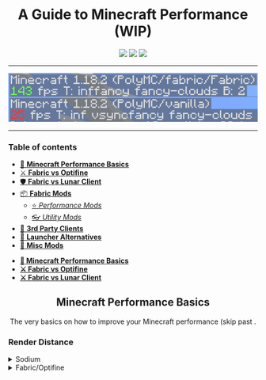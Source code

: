 <!-- i didnt know you could make terrible readme file code, but apparently it is possible -->
<h1 align="center">A Guide to Minecraft Performance (WIP)</h1>
<div align="center">
    <img src="https://img.shields.io/github/last-commit/asptu/minecraft-performance-guide?style=for-the-badge">
    <img src="https://img.shields.io/github/commit-activity/w/asptu/minecraft-performance-guide?color=red&style=for-the-badge">
    <img src="https://img.shields.io/badge/FPS-999%2B-yellow?style=for-the-badge">
  </div>
  
---
<p align="center">
  <img src="https://github.com/asptu/minecraft-performance-guide/blob/main/contents/mainpage.png">
</p>

---
<!-- When you switch from all html to md 🤯-->
### Table of contents
- [📄 **Minecraft Performance Basics**](#Basics) <!-- Remember to write about small adjustments like render distance, particles etc.-->
- [⚔️ **Fabric vs Optifine**](#Fabric-Optifine) <!-- Write about how you can customise your experience with fabric instead of just having optifine + having better overall performance -->
- [🛡️ **Fabric vs Lunar Client**](#Fabric-Optifine) <!-- Write about how you can customise your experience with fabric instead of just having optifine + having better overall performance -->
- [📦 **Fabric Mods**](#Fabric-Mods) <!-- List of mods + graphs -->
    - [⭐ *Performance Mods*](#Performance) <!-- Sodium, Entity culling, Block entities etc. -->
    - [👓 *Utility Mods*](#Utility) <!-- Okzoomer, modmenu viafabric -->
- [🌛 **3rd Party Clients**](#3rdparty) <!-- lunar client, feather client copy sodium source code loL!!! -->
- [📠 **Launcher Alternatives**](#Diff-Launchers) <!-- default mc launcher SLOW AS -->
- [🤯 **Misc Mods** ](#Other) <!-- hacks, falling leaves, visual enchantments cool stuff -->


<!-- switching to html, will finish later -->
<ul>

<li><a href="#Basics"><b>📄 Minecraft Performance Basics</b> </a> </li>
<li><a href="#Fabric-Optifine"><b>⚔️ Fabric vs Optifine</b> </a> </li>
<li><a href="#"><b>⚔️ Fabric vs Lunar Client</b> </a> </li>
</ul>

<h2 align="center">Minecraft Performance Basics</h2> <a name="Basics">
  <p style="text-align:center;">The very basics on how to improve your Minecraft performance (skip past  .</p>
    

<h3>Render Distance</h3>
<details>
<summary>Sodium</summary>
    <p> (the lower your render distance the higher your fps)</p>    
<img src="https://github.com/asptu/minecraft-performance-guide/blob/main/contents/javaw_hIBfhpSMHX.gif" width="500">
</details>
    
<details>
<summary>Fabric/Optifine</summary>
<img src="https://apaskulin.github.io/waxtechnical/images/pup.jpg" width="500">
</details>

<a name="Fabric-Optifine">
    
<a name="Fabric-Mods">
    
<a name="Performance">
    
<a name="Utility">
    
<a name="3rdparty">
    
<a name="Diff-Launchers">
    
<a name="Visual-Enhancements">
    
<a name="Other">


<!-- this is purely for planning purposes because i cant seem to make up my mind on how i want this to look

 Minecraft Performance Guide
table of contents
Configuring Default Settings
Minecraft Modding
Which Client is the best?
Which launcher is the best

i still dont like this

why cant i make a decision
  


-->
